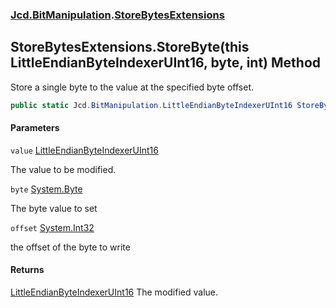 ### [Jcd.BitManipulation](Jcd.BitManipulation.md 'Jcd.BitManipulation').[StoreBytesExtensions](Jcd.BitManipulation.StoreBytesExtensions.md 'Jcd.BitManipulation.StoreBytesExtensions')

## StoreBytesExtensions.StoreByte(this LittleEndianByteIndexerUInt16, byte, int) Method

Store a single byte to the value at the specified byte offset.

```csharp
public static Jcd.BitManipulation.LittleEndianByteIndexerUInt16 StoreByte(this Jcd.BitManipulation.LittleEndianByteIndexerUInt16 value, byte @byte, int offset);
```
#### Parameters

<a name='Jcd.BitManipulation.StoreBytesExtensions.StoreByte(thisJcd.BitManipulation.LittleEndianByteIndexerUInt16,byte,int).value'></a>

`value` [LittleEndianByteIndexerUInt16](Jcd.BitManipulation.LittleEndianByteIndexerUInt16.md 'Jcd.BitManipulation.LittleEndianByteIndexerUInt16')

The value to be modified.

<a name='Jcd.BitManipulation.StoreBytesExtensions.StoreByte(thisJcd.BitManipulation.LittleEndianByteIndexerUInt16,byte,int).byte'></a>

`byte` [System.Byte](https://docs.microsoft.com/en-us/dotnet/api/System.Byte 'System.Byte')

The byte value to set

<a name='Jcd.BitManipulation.StoreBytesExtensions.StoreByte(thisJcd.BitManipulation.LittleEndianByteIndexerUInt16,byte,int).offset'></a>

`offset` [System.Int32](https://docs.microsoft.com/en-us/dotnet/api/System.Int32 'System.Int32')

the offset of the byte to write

#### Returns
[LittleEndianByteIndexerUInt16](Jcd.BitManipulation.LittleEndianByteIndexerUInt16.md 'Jcd.BitManipulation.LittleEndianByteIndexerUInt16')
The modified value.